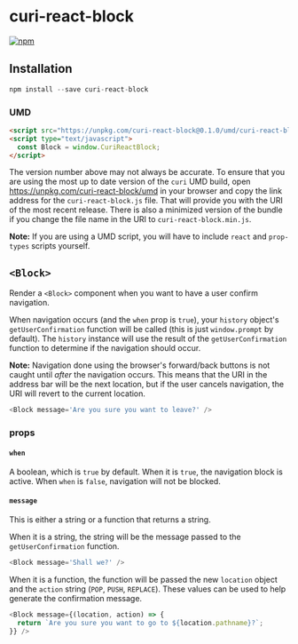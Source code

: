 # curi-react-block

[![npm][badge]][npm-link]

[badge]: https://img.shields.io/npm/v/curi-react-block.svg
[npm-link]: https://npmjs.com/package/curi-react-block

## Installation

```js
npm install --save curi-react-block
```

### UMD

```html
<script src="https://unpkg.com/curi-react-block@0.1.0/umd/curi-react-block.js"></script>
<script type="text/javascript">
  const Block = window.CuriReactBlock;
</script>
```

The version number above may not always be accurate. To ensure that you are using the most
up to date version of the `curi` UMD build, open https://unpkg.com/curi-react-block/umd in your
browser and copy the link address for the `curi-react-block.js` file. That will provide you
with the URI of the most recent release. There is also a minimized version of the bundle
if you change the file name in the URI to `curi-react-block.min.js`.

**Note:** If you are using a UMD script, you will have to include `react` and `prop-types` scripts yourself.

## `<Block>`

Render a `<Block>` component when you want to have a user confirm navigation.

When navigation occurs (and the `when` prop is `true`), your `history` object's `getUserConfirmation` function will be called (this is just `window.prompt` by default). The `history` instance will use the result of the `getUserConfirmation` function to determine if the navigation should occur.

**Note:** Navigation done using the browser's forward/back buttons is not caught until _after_ the navigation occurs. This means that the URI in the address bar will be the next location, but if the user cancels navigation, the URI will revert to the current location.

```js
<Block message='Are you sure you want to leave?' />
```

### props

#### `when`

A boolean, which is `true` by default. When it is `true`, the navigation block is active. When `when` is `false`, navigation will not be blocked.

#### `message`

This is either a string or a function that returns a string.

When it is a string, the string will be the message passed to the `getUserConfirmation` function.

```js
<Block message='Shall we?' />
```

When it is a function, the function will be passed the new `location` object and the `action` string (`POP`, `PUSH`, `REPLACE`). These values can be used to help generate the confirmation message.

```js
<Block message={(location, action) => {
  return `Are you sure you want to go to ${location.pathname}?`;
}} />
```
